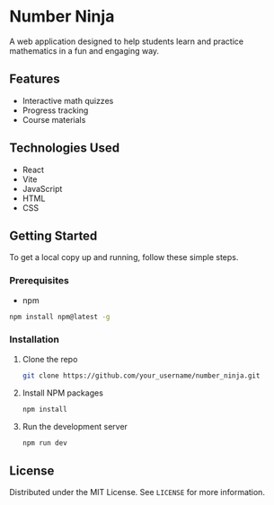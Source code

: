 # Number Ninja

A web application designed to help students learn and practice mathematics in a fun and engaging way.

## Features

*   Interactive math quizzes
*   Progress tracking
*   Course materials

## Technologies Used

*   React
*   Vite
*   JavaScript
*   HTML
*   CSS

## Getting Started

To get a local copy up and running, follow these simple steps.

### Prerequisites

*   npm
  ```sh
  npm install npm@latest -g
  ```

### Installation

1.  Clone the repo
    ```sh
    git clone https://github.com/your_username/number_ninja.git
    ```
2.  Install NPM packages
    ```sh
    npm install
    ```
3.  Run the development server
    ```sh
    npm run dev
    ```

## License

Distributed under the MIT License. See `LICENSE` for more information.

